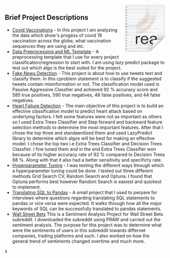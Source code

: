 <img src="icon.png" align="right" />

## Brief Project Descriptions

- [Covid Vaccinations](https://github.com/asad-mahmood/66DaysOfData/tree/main/Covid%20Vaccinations) - In this project I am analyzing the data which show's progess of covid 19 vaccination across the globe, what vaccination sequences they are using and etc.  
- [Data Preprocessing and ML Template](https://github.com/asad-mahmood/66DaysOfData/tree/main/Data%20Preprocessing%20and%20ML%20Template) - A preprocessing template that I use for every project classification/regression to start with. I am using lazy predict package to test out which algo is the best suited for the project.
- [Fake News Detection](https://github.com/asad-mahmood/66DaysOfData/tree/main/Fake%20News%20Detection) - This project is about how to use tweets text and classify them. In this cproblem statement is to classify if the suggested tweets contain misinformation or not. The classification model used is Passive Aggressive Classfier and achieved 92 % accuracy score and 585 true positives, 590 true negatives, 48 false positives, and 44 false negatives.
- [Heart Faliure Detection](https://github.com/asad-mahmood/66DaysOfData/tree/main/Heart%20Failure) - The main objective of this project is to build an effective classification model to predict heart attack based on underlying factors. I felt some features were not as important as others so I used Extra Trees Classifier and Step forward and backward feature selection methods to determine the most important features. After that I chose the top three and standaerdized them and used LazyPredict library to determine which algos will be best for making an effective model. I chose the top two i.e Extra Trees Classifier and Decision Trees Classfier. I fine tuned them and in the end Extra Trees Classifier won because of its higher accuracy rate of 92 % compared to Decision Trees 88 %. Along with that it also had a better sensitivity and specificty rate.
- [Hyperparameter Tuning](https://github.com/asad-mahmood/66DaysOfData/tree/main/Hyperparameter%20tuning) - I was testing the different ways through which a hyperparameter tuning could be done. I tested out three different methods Grid Search CV, Random Search and Optuna. I found that Optuna performs best however Random Search is easiest and quickest to implement.
- [Translating SQL to Pandas](https://github.com/asad-mahmood/66DaysOfData/tree/main/SQL%20to%20Pandas) - A small project that I used to perpare for interviews where questions regarding translating SQL statements to pandas or vice versa were expected. It walks through how all the major keywords of SQL can be successfully translated to pandas statements.
- [Wall Street Bets](https://github.com/asad-mahmood/66DaysOfData/tree/main/Wall%20Street%20Bets) This is a Sentiment Analysis Project for Wall Street Bets subreddit. I downloaded the subreddit using PRAW and carried out the sentiment analysis. The purpose for this project was to determine what were the sentiments of users in this subreddit towards differnet companies, trading platforms and such. I also worked on how the general trend of sentiments changed overtime and much more.

s
